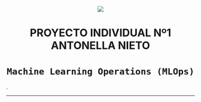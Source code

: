 <p align=center><img src=[https://d31uz8lwfmyn8g.cloudfront.net/Assets/logo-henry-white-lg.png](https://github.com/RAcunaProyectos/Proyecto_MLOps/assets/150960793/94a62d30-4163-4e65-8ca6-7274ee1676cf)><p>

# <h1 align=center> **PROYECTO INDIVIDUAL Nº1 ANTONELLA NIETO** </h1>

# <h1 align=center>**`Machine Learning Operations (MLOps)`**</h1>

<p align="center">

</p>

.  

<hr>  
